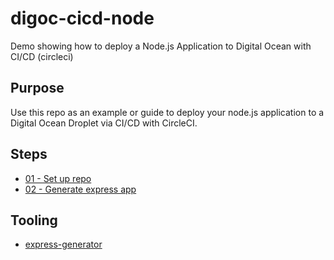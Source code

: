 # digoc-cicd-node
Demo showing how to deploy a Node.js Application to Digital Ocean with CI/CD (circleci) 

## Purpose

Use this repo as an example or guide to deploy your node.js application to a Digital Ocean Droplet via CI/CD with CircleCI.

## Steps

* [01 - Set up repo](https://github.com/full-stack-hackers/digoc-cicd-node/)
* [02 - Generate express app](https://github.com/full-stack-hackers/digoc-cicd-node/)

## Tooling

* [express-generator](https://expressjs.com/en/starter/generator.html)
